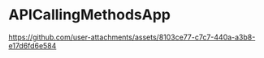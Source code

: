 # APICallingMethodsApp



https://github.com/user-attachments/assets/8103ce77-c7c7-440a-a3b8-e17d6fd6e584

